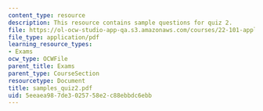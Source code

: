 ```yaml
---
content_type: resource
description: This resource contains sample questions for quiz 2.
file: https://ol-ocw-studio-app-qa.s3.amazonaws.com/courses/22-101-applied-nuclear-physics-fall-2006/5eeaea987de3025758e2c88ebbdc6ebb_samples_quiz2.pdf
file_type: application/pdf
learning_resource_types:
- Exams
ocw_type: OCWFile
parent_title: Exams
parent_type: CourseSection
resourcetype: Document
title: samples_quiz2.pdf
uid: 5eeaea98-7de3-0257-58e2-c88ebbdc6ebb
---
```

